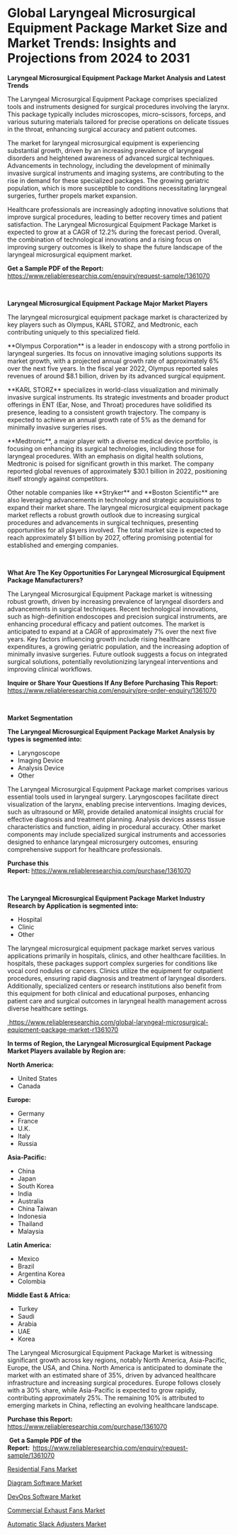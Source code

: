 <p><h1>Global Laryngeal Microsurgical Equipment Package Market Size and Market Trends: Insights and Projections from 2024 to 2031</h1></p><p><strong>Laryngeal Microsurgical Equipment Package Market Analysis and Latest Trends</strong></p>
<p><p>The Laryngeal Microsurgical Equipment Package comprises specialized tools and instruments designed for surgical procedures involving the larynx. This package typically includes microscopes, micro-scissors, forceps, and various suturing materials tailored for precise operations on delicate tissues in the throat, enhancing surgical accuracy and patient outcomes. </p><p>The market for laryngeal microsurgical equipment is experiencing substantial growth, driven by an increasing prevalence of laryngeal disorders and heightened awareness of advanced surgical techniques. Advancements in technology, including the development of minimally invasive surgical instruments and imaging systems, are contributing to the rise in demand for these specialized packages. The growing geriatric population, which is more susceptible to conditions necessitating laryngeal surgeries, further propels market expansion.</p><p>Healthcare professionals are increasingly adopting innovative solutions that improve surgical procedures, leading to better recovery times and patient satisfaction. The Laryngeal Microsurgical Equipment Package Market is expected to grow at a CAGR of 12.2% during the forecast period. Overall, the combination of technological innovations and a rising focus on improving surgery outcomes is likely to shape the future landscape of the laryngeal microsurgical equipment market.</p></p>
<p><strong>Get a Sample PDF of the Report:&nbsp;</strong> <a href="https://www.reliableresearchiq.com/enquiry/request-sample/1361070?utm_campaign=1087&utm_medium=2&utm_source=Github&utm_content=ia&utm_term=17112024&utm_id=laryngeal-microsurgical-equipment-package">https://www.reliableresearchiq.com/enquiry/request-sample/1361070</a></p>
<p>&nbsp;</p>
<p><strong>Laryngeal Microsurgical Equipment Package Major Market Players</strong></p>
<p><p>The laryngeal microsurgical equipment package market is characterized by key players such as Olympus, KARL STORZ, and Medtronic, each contributing uniquely to this specialized field. </p><p>**Olympus Corporation** is a leader in endoscopy with a strong portfolio in laryngeal surgeries. Its focus on innovative imaging solutions supports its market growth, with a projected annual growth rate of approximately 6% over the next five years. In the fiscal year 2022, Olympus reported sales revenues of around $8.1 billion, driven by its advanced surgical equipment.</p><p>**KARL STORZ** specializes in world-class visualization and minimally invasive surgical instruments. Its strategic investments and broader product offerings in ENT (Ear, Nose, and Throat) procedures have solidified its presence, leading to a consistent growth trajectory. The company is expected to achieve an annual growth rate of 5% as the demand for minimally invasive surgeries rises. </p><p>**Medtronic**, a major player with a diverse medical device portfolio, is focusing on enhancing its surgical technologies, including those for laryngeal procedures. With an emphasis on digital health solutions, Medtronic is poised for significant growth in this market. The company reported global revenues of approximately $30.1 billion in 2022, positioning itself strongly against competitors.</p><p>Other notable companies like **Stryker** and **Boston Scientific** are also leveraging advancements in technology and strategic acquisitions to expand their market share. The laryngeal microsurgical equipment package market reflects a robust growth outlook due to increasing surgical procedures and advancements in surgical techniques, presenting opportunities for all players involved. The total market size is expected to reach approximately $1 billion by 2027, offering promising potential for established and emerging companies.</p></p>
<p>&nbsp;</p>
<p><strong>What Are The Key Opportunities For Laryngeal Microsurgical Equipment Package Manufacturers?</strong></p>
<p><p>The Laryngeal Microsurgical Equipment Package market is witnessing robust growth, driven by increasing prevalence of laryngeal disorders and advancements in surgical techniques. Recent technological innovations, such as high-definition endoscopes and precision surgical instruments, are enhancing procedural efficacy and patient outcomes. The market is anticipated to expand at a CAGR of approximately 7% over the next five years. Key factors influencing growth include rising healthcare expenditures, a growing geriatric population, and the increasing adoption of minimally invasive surgeries. Future outlook suggests a focus on integrated surgical solutions, potentially revolutionizing laryngeal interventions and improving clinical workflows.</p></p>
<p><strong>Inquire or Share Your Questions If Any Before Purchasing This Report:</strong> <a href="https://www.reliableresearchiq.com/enquiry/pre-order-enquiry/1361070?utm_campaign=1087&utm_medium=2&utm_source=Github&utm_content=ia&utm_term=17112024&utm_id=laryngeal-microsurgical-equipment-package">https://www.reliableresearchiq.com/enquiry/pre-order-enquiry/1361070</a></p>
<p>&nbsp;</p>
<p><strong>Market Segmentation</strong></p>
<p><strong>The Laryngeal Microsurgical Equipment Package Market Analysis by types is segmented into:</strong></p>
<p><ul><li>Laryngoscope</li><li>Imaging Device</li><li>Analysis Device</li><li>Other</li></ul></p>
<p><p>The Laryngeal Microsurgical Equipment Package market comprises various essential tools used in laryngeal surgery. Laryngoscopes facilitate direct visualization of the larynx, enabling precise interventions. Imaging devices, such as ultrasound or MRI, provide detailed anatomical insights crucial for effective diagnosis and treatment planning. Analysis devices assess tissue characteristics and function, aiding in procedural accuracy. Other market components may include specialized surgical instruments and accessories designed to enhance laryngeal microsurgery outcomes, ensuring comprehensive support for healthcare professionals.</p></p>
<p><strong>Purchase this Report:&nbsp;</strong><a href="https://www.reliableresearchiq.com/purchase/1361070?utm_campaign=1087&utm_medium=2&utm_source=Github&utm_content=ia&utm_term=17112024&utm_id=laryngeal-microsurgical-equipment-package">https://www.reliableresearchiq.com/purchase/1361070</a></p>
<p>&nbsp;</p>
<p><strong>The Laryngeal Microsurgical Equipment Package Market Industry Research by Application is segmented into:</strong></p>
<p><ul><li>Hospital</li><li>Clinic</li><li>Other</li></ul></p>
<p><p>The laryngeal microsurgical equipment package market serves various applications primarily in hospitals, clinics, and other healthcare facilities. In hospitals, these packages support complex surgeries for conditions like vocal cord nodules or cancers. Clinics utilize the equipment for outpatient procedures, ensuring rapid diagnosis and treatment of laryngeal disorders. Additionally, specialized centers or research institutions also benefit from this equipment for both clinical and educational purposes, enhancing patient care and surgical outcomes in laryngeal health management across diverse healthcare settings.</p></p>
<p><a href="https://www.reliableresearchiq.com/global-laryngeal-microsurgical-equipment-package-market-r1361070?utm_campaign=1087&utm_medium=2&utm_source=Github&utm_content=ia&utm_term=17112024&utm_id=laryngeal-microsurgical-equipment-package">&nbsp;https://www.reliableresearchiq.com/global-laryngeal-microsurgical-equipment-package-market-r1361070</a></p>
<p><strong>In terms of Region, the Laryngeal Microsurgical Equipment Package Market Players available by Region are:</strong></p>
<p>
    <p> <strong> North America: </strong>
        <ul>
            <li>United States</li>
            <li>Canada</li>
        </ul>
        </p> 
    <p> <strong> Europe: </strong>
        <ul>
            <li>Germany</li>
            <li>France</li>
            <li>U.K.</li>
            <li>Italy</li>
            <li>Russia</li>
        </ul>
        </p> 
    <p> <strong> Asia-Pacific: </strong>
        <ul>
            <li>China</li>
            <li>Japan</li>
            <li>South Korea</li>
            <li>India</li>
            <li>Australia</li>
            <li>China Taiwan</li>
            <li>Indonesia</li>
            <li>Thailand</li>
            <li>Malaysia</li>
        </ul>
        </p> 
    <p> <strong> Latin America: </strong>
        <ul>
            <li>Mexico</li>
            <li>Brazil</li>
            <li>Argentina Korea</li>
            <li>Colombia</li>
        </ul>
        </p> 
    <p> <strong> Middle East & Africa: </strong>
        <ul>
            <li>Turkey</li>
            <li>Saudi</li>
            <li>Arabia</li>
            <li>UAE</li>
            <li>Korea</li>
        </ul>
    </p>
    </p>
<p><p>The Laryngeal Microsurgical Equipment Package Market is witnessing significant growth across key regions, notably North America, Asia-Pacific, Europe, the USA, and China. North America is anticipated to dominate the market with an estimated share of 35%, driven by advanced healthcare infrastructure and increasing surgical procedures. Europe follows closely with a 30% share, while Asia-Pacific is expected to grow rapidly, contributing approximately 25%. The remaining 10% is attributed to emerging markets in China, reflecting an evolving healthcare landscape.</p></p>
<p><strong>Purchase this Report: </strong><a href="https://www.reliableresearchiq.com/purchase/1361070?utm_campaign=1087&utm_medium=2&utm_source=Github&utm_content=ia&utm_term=17112024&utm_id=laryngeal-microsurgical-equipment-package">https://www.reliableresearchiq.com/purchase/1361070</a></p>
<p>&nbsp;<strong>Get a Sample PDF of the Report:&nbsp;&nbsp;</strong><a href="https://www.reliableresearchiq.com/enquiry/request-sample/1361070?utm_campaign=1087&utm_medium=2&utm_source=Github&utm_content=ia&utm_term=17112024&utm_id=laryngeal-microsurgical-equipment-package">https://www.reliableresearchiq.com/enquiry/request-sample/1361070</a></p>
<p><strong></strong></p>
<p><p><a href="https://www.linkedin.com/pulse/residential-fans-market-global-trends-forecast-2024-2031-pxa9e?utm_campaign=1087&utm_medium=2&utm_source=Github&utm_content=ia&utm_term=17112024&utm_id=laryngeal-microsurgical-equipment-package">Residential Fans Market</a></p><p><a href="https://issuu.com/reportprime-2/docs/diagram-software-market-size-2030.p_447946ae7fb3bf?utm_campaign=1087&utm_medium=2&utm_source=Github&utm_content=ia&utm_term=17112024&utm_id=laryngeal-microsurgical-equipment-package">Diagram Software Market</a></p><p><a href="https://issuu.com/reportprime-2/docs/devops-software-market-size-2030.pp_a6e4246790bf24?utm_campaign=1087&utm_medium=2&utm_source=Github&utm_content=ia&utm_term=17112024&utm_id=laryngeal-microsurgical-equipment-package">DevOps Software Market</a></p><p><a href="https://www.linkedin.com/pulse/global-commercial-exhaust-fans-market-comprehensive-analysis-kp8ue?utm_campaign=1087&utm_medium=2&utm_source=Github&utm_content=ia&utm_term=17112024&utm_id=laryngeal-microsurgical-equipment-package">Commercial Exhaust Fans Market</a></p><p><a href="https://www.linkedin.com/pulse/emerging-trends-automatic-slack-adjusters-market-global-outlook-v9bhe?utm_campaign=1087&utm_medium=2&utm_source=Github&utm_content=ia&utm_term=17112024&utm_id=laryngeal-microsurgical-equipment-package">Automatic Slack Adjusters Market</a></p></p>